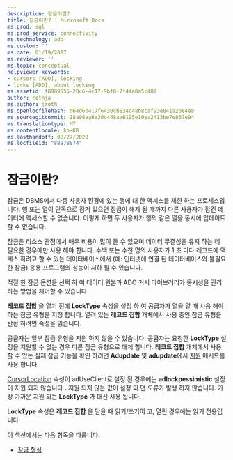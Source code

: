 ```yaml
---
description: 잠금이란?
title: 잠금이란? | Microsoft Docs
ms.prod: sql
ms.prod_service: connectivity
ms.technology: ado
ms.custom: ''
ms.date: 01/19/2017
ms.reviewer: ''
ms.topic: conceptual
helpviewer_keywords:
- cursors [ADO], locking
- locks [ADO], about locking
ms.assetid: f8989555-28c6-4c17-9bf8-7f44a8a5c407
author: rothja
ms.author: jroth
ms.openlocfilehash: d64d6b417f6430cb834c48b8caf93e041a2084e8
ms.sourcegitcommit: 18a98ea6a30d448aa6195e10ea2413be7e837e94
ms.translationtype: MT
ms.contentlocale: ko-KR
ms.lasthandoff: 08/27/2020
ms.locfileid: "88978874"
---
```

# <a name="what-is-a-lock"></a>잠금이란?
잠금은 DBMS에서 다중 사용자 환경에 있는 행에 대 한 액세스를 제한 하는 프로세스입니다. 행 또는 열이 단독으로 잠겨 있으면 잠금이 해제 될 때까지 다른 사용자가 잠긴 데이터에 액세스할 수 없습니다. 이렇게 하면 두 사용자가 행의 같은 열을 동시에 업데이트할 수 없습니다.  
  
 잠금은 리소스 관점에서 매우 비용이 많이 들 수 있으며 데이터 무결성을 유지 하는 데 필요한 경우에만 사용 해야 합니다. 수백 또는 수천 명의 사용자가 1 초 마다 레코드에 액세스 하려고 할 수 있는 데이터베이스에서 (예: 인터넷에 연결 된 데이터베이스와 불필요 한 잠금) 응용 프로그램의 성능이 저하 될 수 있습니다.  
  
 적절 한 잠금 옵션을 선택 하 여 데이터 원본과 ADO 커서 라이브러리가 동시성을 관리 하는 방법을 제어할 수 있습니다.  
  
 **레코드 집합** 을 열기 전에 **LockType** 속성을 설정 하 여 공급자가 열을 열 때 사용 해야 하는 잠금 유형을 지정 합니다. 열려 있는 **레코드 집합** 개체에서 사용 중인 잠금 유형을 반환 하려면 속성을 읽습니다.  
  
 공급자는 일부 잠금 유형을 지원 하지 않을 수 있습니다. 공급자는 요청한 **LockType** 설정을 지원할 수 없는 경우 다른 잠금 유형으로 대체 합니다. **레코드 집합** 개체에서 사용할 수 있는 실제 잠금 기능을 확인 하려면 **Adupdate** 및 **adupdate**에서 [지원](../../../ado/reference/ado-api/supports-method.md) 메서드를 사용 합니다.  
  
 [CursorLocation](../../../ado/reference/ado-api/cursorlocation-property-ado.md) 속성이 adUseClient로 설정 된 경우에는 **adlockpessimistic** 설정이 지원 되지 않습니다 **.** 지원 되지 않는 값이 설정 되 면 오류가 발생 하지 않습니다. 가장 가까운 지원 되는 **LockType** 가 대신 사용 됩니다.  
  
 **LockType** 속성은 **레코드 집합** 을 닫을 때 읽기/쓰기이 고, 열린 경우에는 읽기 전용입니다.  
  
 이 섹션에서는 다음 항목을 다룹니다.  
  
-   [잠금 형식](../../../ado/guide/data/types-of-locks.md)
